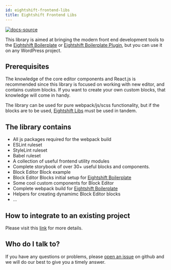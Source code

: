 ```yaml
---
id: eightshift-frontend-libs
title: Eightshift Frontend Libs
---
```


[![docs-source](https://img.shields.io/badge/source-eigthshift--frontend--libs-yellow?style=for-the-badge&logo=javascript&labelColor=2a2a2a)](https://github.com/infinum/eightshift-frontend-libs)

This library is aimed at bringing the modern front end development tools to the [Eightshift Boilerplate](https://github.com/infinum/eightshift-boilerplate) or [Eightshift Boilerplate Plugin](https://github.com/infinum/eightshift-boilerplate-plugin), but you can use it on any WordPress project.

## Prerequisites

The knowledge of the core editor components and React.js is recommended since this library is focused on working with new editor, and contains custom blocks. If you want to create your own custom blocks, that knowledge will come in handy.

The library can be used for pure webpack/js/scss functionality, but if the blocks are to be used, [Eightshift Libs](https://github.com/infinum/eightshift-libs/) must be used in tandem.

## The library contains

- All js packages required for the webpack build
- ESLint ruleset
- StyleLint ruleset
- Babel ruleset
- A collection of useful frontend utility modules
- Complete storybook of over 30+ useful blocks and components.
- Block Editor Block example
- Block Editor Blocks initial setup for [Eightshift Boilerplate](https://github.com/infinum/eightshift-boilerplate)
- Some cool custom components for Block Editor
- Complete webpack build for [Eightshift Boilerplate](https://github.com/infinum/eightshift-boilerplate)
- Helpers for creating dynamimc Block Editor blocks
- ...

## How to integrate to an existing project

Please visit this [link](advanced/installation-boilerplate-custom) for more details.

## Who do I talk to?

If you have any questions or problems, please [open an issue](https://github.com/infinum/eightshift-frontend-libs/issues) on github and we will do our best to give you a timely answer.
